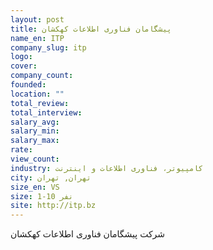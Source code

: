 ```yaml
---
layout: post
title: پیشگامان فناوری اطلاعات کهکشان
name_en: ITP
company_slug: itp
logo: 
cover: 
company_count:
founded:
location: ""
total_review: 
total_interview: 
salary_avg: 
salary_min: 
salary_max: 
rate: 
view_count: 
industry: کامپیوتر، فناوری اطلاعات و اینترنت
city: تهران, تهران
size_en: VS
size: 1-10 نفر
site: http://itp.bz
---
```


شرکت پیشگامان فناوری اطلاعات کهکشان 

